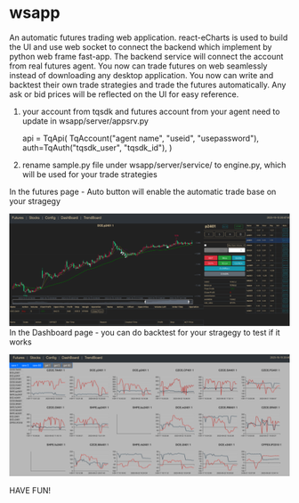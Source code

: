 # wsapp

An automatic futures trading web application.
react-eCharts is used to build the UI and use web socket to connect the backend which
implement by python web frame fast-app. The backend service will connect the account from
real futures agent.
You now can trade futures on web seamlessly instead of downloading any desktop
application. You now can write and backtest their own trade strategies and trade the futures
automatically. Any ask or bid prices will be reflected on the UI for easy reference.

1.  your account from tqsdk and futures account from your agent need to update in wsapp/server/appsrv.py

    api = TqApi(
    TqAccount("agent name", "useid", "usepassword"),
    auth=TqAuth("tqsdk_user", "tqsdk_id"),
    )

2.  rename sample.py file under wsapp/server/service/ to engine.py, which will be used for your trade strategies

In the futures page - Auto button will enable the automatic trade base on your stragegy

![Alt text](image.png)
In the Dashboard page - you can do backtest for your stragegy to test if it works

![Alt text](image-1.png)

HAVE FUN!
